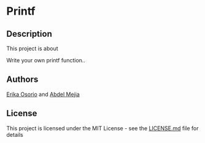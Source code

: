 # Printf

## Description

This project is about

Write your own printf function..

## Authors

[Erika Osorio](https://github.com/erikaosgue) and [Abdel Mejia](https://github.com/bhalut)

## License

This project is licensed under the MIT License - see the [LICENSE.md](LICENSE.md) file for details
